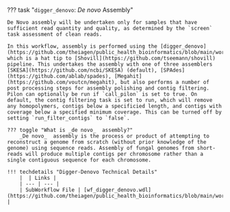??? task "`digger_denovo`: _De novo_ Assembly"

    De Novo assembly will be undertaken only for samples that have sufficient read quantity and quality, as determined by the `screen` task assessment of clean reads. 

    In this workflow, assembly is performed using the [digger_denovo](https://github.com/theiagen/public_health_bioinformatics/blob/main/workflows/utilities/wf_digger_denovo.wdl), which is a hat tip to [Shovill](https://github.com/tseemann/shovill) pipeline. This undertakes the assembly with one of three assemblers [SKESA](https://github.com/ncbi/SKESA) (default), [SPAdes](https://github.com/ablab/spades), [Megahit](https://github.com/voutcn/megahit), but also performs a number of post processing steps for assembly polishing and contig filtering. Pilon can optionally be run if `call_pilon` is set to true. On default, the contig filtering task is set to run, which will remove any homopolymers, contigs below a specificied length, and contigs with coverage below a specified minimum coverage. This can be turned off by setting `run_filter_contigs` to `false`. 

    ??? toggle "What is _de novo_  assembly?"
        _De novo_  assembly is the process or product of attempting to reconstruct a genome from scratch (without prior knowledge of the genome) using sequence reads. Assembly of fungal genomes from short-reads will produce multiple contigs per chromosome rather than a single contiguous sequence for each chromosome.
        
    !!! techdetails "Digger-Denovo Technical Details"
        |  | Links |
        | --- | --- |
        | SubWorkflow File | [wf_digger_denovo.wdl](https://github.com/theiagen/public_health_bioinformatics/blob/main/workflows/utilities/wf_digger_denovo.wd) |